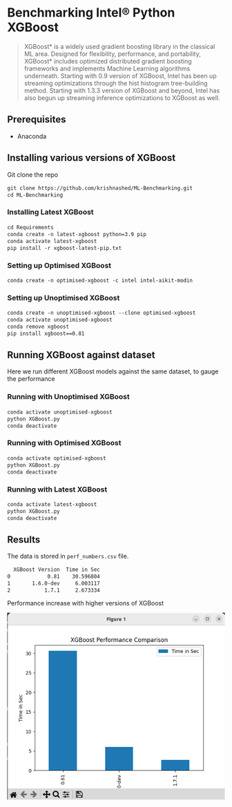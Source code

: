# Benchmarking Intel® Python XGBoost

> XGBoost* is a widely used gradient boosting library in the classical ML area. Designed for flexibility, performance, and portability, XGBoost* includes optimized distributed gradient boosting frameworks and implements Machine Learning algorithms underneath. Starting with 0.9 version of XGBoost, Intel has been up streaming optimizations through the hist histogram tree-building method. Starting with 1.3.3 version of XGBoost and beyond, Intel has also begun up streaming inference optimizations to XGBoost as well.

## Prerequisites

- Anaconda

## Installing various versions of XGBoost

Git clone the repo

```shell
git clone https://github.com/krishnashed/ML-Benchmarking.git
cd ML-Benchmarking
```

### Installing Latest XGBoost

```shell
cd Requirements
conda create -n latest-xgboost python=3.9 pip
conda activate latest-xgboost
pip install -r xgboost-latest-pip.txt
```

### Setting up Optimised XGBoost

```shell
conda create -n optimised-xgboost -c intel intel-aikit-modin
```

### Setting up Unoptimised XGBoost

```shell
conda create -n unoptimised-xgboost --clone optimised-xgboost
conda activate unoptimised-xgboost
conda remove xgboost
pip install xgboost==0.81
```

## Running XGBoost against dataset

Here we run different XGBoost models against the same dataset, to gauge the performance

### Running with Unoptimised XGBoost

```shell
conda activate unoptimised-xgboost
python XGBoost.py
conda deactivate
```

### Running with Optimised XGBoost

```shell
conda activate optimised-xgboost
python XGBoost.py
conda deactivate
```

### Running with Latest XGBoost

```shell
conda activate latest-xgboost
python XGBoost.py
conda deactivate
```

## Results

The data is stored in `perf_numbers.csv` file.

```
  XGBoost Version  Time in Sec
0            0.81    30.596804
1       1.6.0-dev     6.003117
2           1.7.1     2.673334
```

Performance increase with higher versions of XGBoost

![](xgboost.jpeg)
